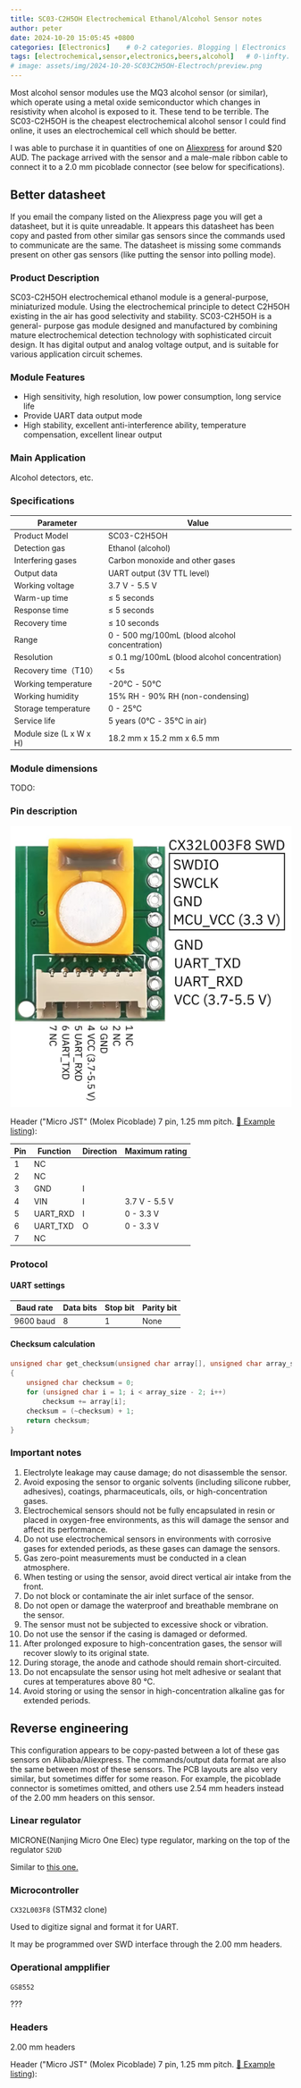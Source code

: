 ```yaml
---
title: SC03-C2H5OH Electrochemical Ethanol/Alcohol Sensor notes
author: peter
date: 2024-10-20 15:05:45 +0800
categories: [Electronics]    # 0-2 categories. Blogging | Electronics | Programming | Mechanical | SelfHosting
tags: [electrochemical,sensor,electronics,beers,alcohol]   # 0-\infty. systems | embedded | rf | microwave | electronics | solidworks | automation | tip
# image: assets/img/2024-10-20-SC03C2H5OH-Electroch/preview.png
---
```


Most alcohol sensor modules use the MQ3 alcohol sensor (or similar), which operate using a metal oxide semiconductor which changes in resistivity when alcohol is exposed to it. These tend to be terrible. The SC03-C2H5OH is the cheapest electrochemical alcohol sensor I could find online, it uses an electrochemical cell which should be better.

I was able to purchase it in quantities of one on [Aliexpress](https://www.aliexpress.com/item/1005005789802562.html) for around $20 AUD. The package arrived with the sensor and a male-male ribbon cable to connect it to a 2.0 mm picoblade connector (see below for specifications).

## Better datasheet

If you email the company listed on the Aliexpress page you will get a datasheet, but it is quite unreadable. It appears this datasheet has been copy and pasted from other similar gas sensors since the commands used to communicate are the same. The datasheet is missing some commands present on other gas sensors (like putting the sensor into polling mode).

### Product Description

SC03-C2H5OH electrochemical ethanol module is a general-purpose, miniaturized
module. Using the electrochemical principle to detect C2H5OH existing in the air
has good selectivity and stability. SC03-C2H5OH is a general- purpose gas module
designed and manufactured by combining mature electrochemical detection
technology with sophisticated circuit design. It has digital output and analog
voltage output, and is suitable for various application circuit schemes.

### Module Features

- High sensitivity, high resolution, low power consumption, long service life
- Provide UART data output mode
- High stability, excellent anti-interference ability, temperature compensation, excellent linear output

### Main Application

Alcohol detectors, etc.

### Specifications

| Parameter               | Value                                          |
| ----------------------- | ---------------------------------------------- |
| Product Model           | SC03-C2H5OH                                    |
| Detection gas           | Ethanol (alcohol)                              |
| Interfering gases       | Carbon monoxide and other gases                |
| Output data             | UART output (3V TTL level)                     |
| Working voltage         | 3.7 V - 5.5 V                                  |
| Warm-up time            | ≤ 5 seconds                                    |
| Response time           | ≤ 5 seconds                                    |
| Recovery time           | ≤ 10 seconds                                   |
| Range                   | 0 - 500 mg/100mL (blood alcohol concentration) |
| Resolution              | ≤ 0.1 mg/100mL (blood alcohol concentration)   |
| Recovery time（T10）    | < 5s                                           |
| Working temperature     | -20℃ - 50℃                                     |
| Working humidity        | 15% RH - 90% RH (non-condensing)               |
| Storage temperature     | 0 - 25℃                                        |
| Service life            | 5 years (0℃ - 35℃ in air)                      |
| Module size (L x W x H) | 18.2 mm x 15.2 mm x 6.5 mm                     |

### Module dimensions

TODO:

### Pin description

![pinout](/assets/img/2024-10-20-SC03C2H5OH-Electroch/pinout_top.png)

Header ("Micro JST" (Molex Picoblade) 7 pin, 1.25 mm pitch. [🔗 Example listing](https://www.aliexpress.com/item/1005004032675657.html)):

| Pin | Function | Direction | Maximum rating |
| --- | -------- | --------- | -------------- |
| 1   | NC       |           |                |
| 2   | NC       |           |                |
| 3   | GND      | I         |                |
| 4   | VIN      | I         | 3.7 V - 5.5 V  |
| 5   | UART_RXD | I         | 0 - 3.3 V      |
| 6   | UART_TXD | O         | 0 - 3.3 V      |
| 7   | NC       |           |                |

### Protocol

#### UART settings

| Baud rate | Data bits | Stop bit | Parity bit |
| --------- | --------- | -------- | ---------- |
| 9600 baud | 8         | 1        | None       |

#### Checksum calculation

```c
unsigned char get_checksum(unsigned char array[], unsigned char array_size)
{
    unsigned char checksum = 0;
    for (unsigned char i = 1; i < array_size - 2; i++)
        checksum += array[i];
    checksum = (~checksum) + 1;
    return checksum;
}
```

### Important notes

1. Electrolyte leakage may cause damage; do not disassemble the sensor.
2. Avoid exposing the sensor to organic solvents (including silicone rubber, adhesives), coatings, pharmaceuticals, oils, or high-concentration gases.
3. Electrochemical sensors should not be fully encapsulated in resin or placed in oxygen-free environments, as this will damage the sensor and affect its performance.
4. Do not use electrochemical sensors in environments with corrosive gases for extended periods, as these gases can damage the sensors.
5. Gas zero-point measurements must be conducted in a clean atmosphere.
6. When testing or using the sensor, avoid direct vertical air intake from the front.
7. Do not block or contaminate the air inlet surface of the sensor.
8. Do not open or damage the waterproof and breathable membrane on the sensor.
9. The sensor must not be subjected to excessive shock or vibration.
10. Do not use the sensor if the casing is damaged or deformed.
11. After prolonged exposure to high-concentration gases, the sensor will recover slowly to its original state.
12. During storage, the anode and cathode should remain short-circuited.
13. Do not encapsulate the sensor using hot melt adhesive or sealant that cures at temperatures above 80 °C.
14. Avoid storing or using the sensor in high-concentration alkaline gas for extended periods.

## Reverse engineering

This configuration appears to be copy-pasted between a lot of these gas sensors on Alibaba/Aliexpress. The commands/output data format are also the same between most of these sensors. The PCB layouts are also very similar, but sometimes differ for some reason. For example, the picoblade connector is sometimes omitted, and others use 2.54 mm headers instead of the 2.00 mm headers on this sensor.

### Linear regulator

MICRONE(Nanjing Micro One Elec) type regulator, marking on the top of the regulator `S2UD`

Similar to [this one.](https://www.lcsc.com/product-detail/Voltage-Regulators-Linear-Low-Drop-Out-LDO-Regulators_MICRONE-Nanjing-Micro-One-Elec-ME6211C33M5G-N_C82942.html)

### Microcontroller

`CX32L003F8` (STM32 clone)

Used to digitize signal and format it for UART.

It may be programmed over SWD interface through the 2.00 mm headers.

### Operational ampplifier

`GS8552`

???

### Headers

2.00 mm headers

Header ("Micro JST" (Molex Picoblade) 7 pin, 1.25 mm pitch. [🔗 Example listing](https://www.aliexpress.com/item/1005004032675657.html)):
